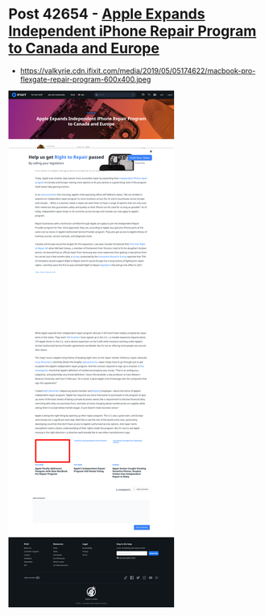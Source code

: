 # Post 42654 - [Apple Expands Independent iPhone Repair Program to Canada and Europe](https://www.ifixit.com/News/42654/apple-expands-independent-iphone-repair-program-to-canada-and-europe)

- https://valkyrie.cdn.ifixit.com/media/2019/05/05174622/macbook-pro-flexgate-repair-program-600x400.jpeg

![screencap](screenshots/cf4e07b3-e789-4361-8ecd-3192e23b889e.png)
